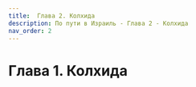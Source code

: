 ```yaml
---
title:  Глава 2. Колхида
description: По пути в Израиль - Глава 2 - Колхида
nav_order: 2
---
```


#  Глава 1. Колхида